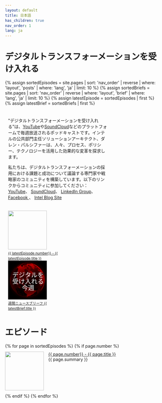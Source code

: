 ```yaml
---
layout: default
title: 日本語
has_children: true
nav_order: 1
lang: ja
---
```


# デジタルトランスフォーメーションを受け入れる

<style>
.topcolumn {
float: left;
padding: 10px;
}

.topleft {
width: 65%;
}

.topright {
width: 35%;
}

/* Clear floats after the columns */
.toprow:after {
content: "";
display: table;
clear: both;
}
</style>
<style>
.thumbnail {
    float: left;
    margin: 0 15px 0 0;
}
.episode {
    margin: 10px 0;
}
.episode:hover {
    background-color: #cceeff;
}
</style>

{% assign sortedEpisodes = site.pages | sort: 'nav_order' | reverse | where: 'layout', 'posts' | where: 'lang', 'ja' | limit: 10 %}
{% assign sortedBriefs = site.pages | sort: 'nav_order' | reverse | where: 'layout', 'brief' | where: 'lang', 'ja' | limit: 10 %}
{% assign latestEpisode = sortedEpisodes | first %}
{% assign latestBrief = sortedBriefs | first %}
<div class="toprow">
  <div class="topcolumn topleft">
    <p> 
        "デジタルトランスフォーメーションを受け入れる"は、<a href="https://www.youtube.com/channel/UCveOcNne1kP_ZccC8kOZcDA">YouTube</a>や<a href="https://soundcloud.com/embracingdigital">SoundCloud</a>などのプラットフォームで毎週放送されるポッドキャストです。インテルの公共部門主任ソリューションアーキテクト、ダレン・パルシファーは、人々、プロセス、ポリシー、テクノロジーを活用した効果的な変革を探求します。
    </p>
    <p> 
        私たちは、デジタルトランスフォーメーションの採用における課題と成功について議論する専門家や戦略家のコミュニティを構築しています。以下のリンクからコミュニティに参加してください：
        <a href="https://www.youtube.com/channel/UCveOcNne1kP_ZccC8kOZcDA">YouTube</a>、
        <a href="https://soundcloud.com/embracingdigital">SoundCloud</a>、
        <a href="https://www.linkedin.com/company/embracing-digital-transformation/">LinkedIn Group</a>、
        <a href="https://www.facebook.com/embracingdigital">Facebook </a>、
        <a href="https://www.intel.com/content/www/us/en/government/embracing-digital-transformation-overview.html">Intel Blog Site</a>
    </p>
  </div>
  <div class="topcolumn topright">
    <a href="{{ latestEpisode.url }}">
        <img src="{{ latestEpisode.path | remove: latestEpisode.name }}/{{ latestEpisode.img }}" width="128" height="128"><br>
        <small>{{ latestEpisode.number}} - {{ latestEpisode.title }}</small>
    </a><br>
    <a href="{{ latestBrief.url }}">
        <img src="./ja.jpeg" width="128" height="128"><br>
        <small>週間ニュースブリーフ {{ latestBrief.title }}</small>
    </a><br>
  </div>
</div>

<h1>エピソード</h1>
{% for page in sortedEpisodes %}
{% if page.number %}
<div style="display:flex;">
<p class="episode">
    <img class="thumbnail" src="{{ page.path | remove: page.name }}/{{ page.img }}" width="128" height="128">
    <a href="{{ page.url }}">{{ page.number}} - {{ page.title }}</a><br>
    {{ page.summary }}
</p>
</div>
{% endif %}
{% endfor %}

<style>
.thumbnail {
    float: left;
    margin: 0 15px 0 0;
}
.episode {
    margin: 10px 0;
}
</style>